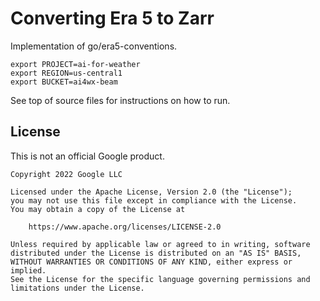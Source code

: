 # Converting Era 5 to Zarr

Implementation of go/era5-conventions.

```shell
export PROJECT=ai-for-weather
export REGION=us-central1
export BUCKET=ai4wx-beam
```

See top of source files for instructions on how to run.

## License

This is not an official Google product.

```
Copyright 2022 Google LLC

Licensed under the Apache License, Version 2.0 (the "License");
you may not use this file except in compliance with the License.
You may obtain a copy of the License at

    https://www.apache.org/licenses/LICENSE-2.0

Unless required by applicable law or agreed to in writing, software
distributed under the License is distributed on an "AS IS" BASIS,
WITHOUT WARRANTIES OR CONDITIONS OF ANY KIND, either express or implied.
See the License for the specific language governing permissions and
limitations under the License.
```